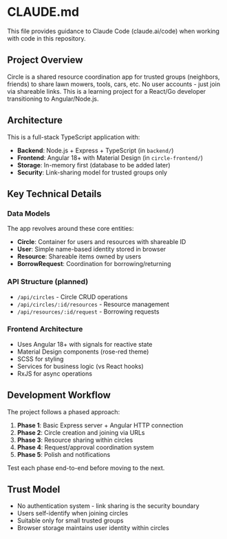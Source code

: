 # CLAUDE.md

This file provides guidance to Claude Code (claude.ai/code) when working with code in this repository.

## Project Overview

Circle is a shared resource coordination app for trusted groups (neighbors, friends) to share lawn mowers, tools, cars, etc. No user accounts - just join via shareable links. This is a learning project for a React/Go developer transitioning to Angular/Node.js.

## Architecture

This is a full-stack TypeScript application with:

- **Backend**: Node.js + Express + TypeScript (in `backend/`)
- **Frontend**: Angular 18+ with Material Design (in `circle-frontend/`)
- **Storage**: In-memory first (database to be added later)
- **Security**: Link-sharing model for trusted groups only

## Key Technical Details

### Data Models
The app revolves around these core entities:
- **Circle**: Container for users and resources with shareable ID
- **User**: Simple name-based identity stored in browser
- **Resource**: Shareable items owned by users
- **BorrowRequest**: Coordination for borrowing/returning

### API Structure (planned)
- `/api/circles` - Circle CRUD operations
- `/api/circles/:id/resources` - Resource management
- `/api/resources/:id/request` - Borrowing requests

### Frontend Architecture
- Uses Angular 18+ with signals for reactive state
- Material Design components (rose-red theme)
- SCSS for styling
- Services for business logic (vs React hooks)
- RxJS for async operations

## Development Workflow

The project follows a phased approach:
1. **Phase 1**: Basic Express server + Angular HTTP connection
2. **Phase 2**: Circle creation and joining via URLs
3. **Phase 3**: Resource sharing within circles
4. **Phase 4**: Request/approval coordination system
5. **Phase 5**: Polish and notifications

Test each phase end-to-end before moving to the next.

## Trust Model

- No authentication system - link sharing is the security boundary
- Users self-identify when joining circles
- Suitable only for small trusted groups
- Browser storage maintains user identity within circles